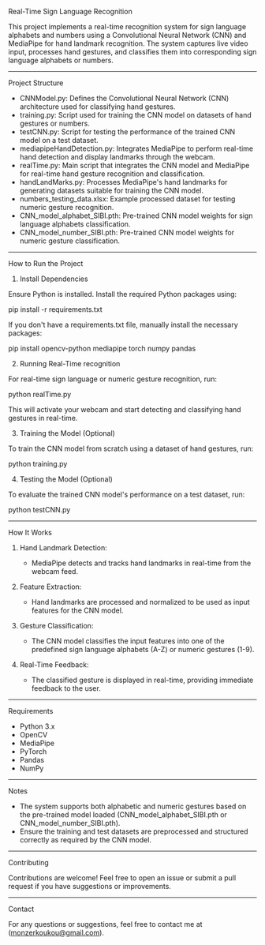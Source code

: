 Real-Time Sign Language Recognition

This project implements a real-time recognition system for sign language alphabets and numbers using a Convolutional 
Neural Network (CNN) and MediaPipe for hand landmark recognition. The system captures live video input, processes hand 
gestures, and classifies them into corresponding sign language alphabets or numbers.

---

Project Structure

- CNNModel.py: Defines the Convolutional Neural Network (CNN) architecture used for classifying hand gestures.
- training.py: Script used for training the CNN model on datasets of hand gestures or numbers.
- testCNN.py: Script for testing the performance of the trained CNN model on a test dataset.
- mediapipeHandDetection.py: Integrates MediaPipe to perform real-time hand detection and display landmarks through the webcam.
- realTime.py: Main script that integrates the CNN model and MediaPipe for real-time hand gesture recognition and classification.
- handLandMarks.py: Processes MediaPipe's hand landmarks for generating datasets suitable for training the CNN model.
- numbers_testing_data.xlsx: Example processed dataset for testing numeric gesture recognition.
- CNN_model_alphabet_SIBI.pth: Pre-trained CNN model weights for sign language alphabets classification.
- CNN_model_number_SIBI.pth: Pre-trained CNN model weights for numeric gesture classification.

---

How to Run the Project

1. Install Dependencies

Ensure Python is installed. Install the required Python packages using:

pip install -r requirements.txt

If you don't have a requirements.txt file, manually install the necessary packages:

pip install opencv-python mediapipe torch numpy pandas

2. Running Real-Time recognition

For real-time sign language or numeric gesture recognition, run:

python realTime.py

This will activate your webcam and start detecting and classifying hand gestures in real-time.

3. Training the Model (Optional)

To train the CNN model from scratch using a dataset of hand gestures, run:

python training.py

4. Testing the Model (Optional)

To evaluate the trained CNN model's performance on a test dataset, run:

python testCNN.py

---

How It Works

1. Hand Landmark Detection: 
   - MediaPipe detects and tracks hand landmarks in real-time from the webcam feed.

2. Feature Extraction:
   - Hand landmarks are processed and normalized to be used as input features for the CNN model.

3. Gesture Classification:
   - The CNN model classifies the input features into one of the predefined sign language alphabets (A-Z) or numeric gestures (1-9).

4. Real-Time Feedback:
   - The classified gesture is displayed in real-time, providing immediate feedback to the user.

---

Requirements

- Python 3.x
- OpenCV
- MediaPipe
- PyTorch
- Pandas
- NumPy

---

Notes

- The system supports both alphabetic and numeric gestures based on the pre-trained model loaded 
  (CNN_model_alphabet_SIBI.pth or CNN_model_number_SIBI.pth).
- Ensure the training and test datasets are preprocessed and structured correctly as required by the CNN model.

---

Contributing

Contributions are welcome! Feel free to open an issue or submit a pull request if you have suggestions or improvements.

---

Contact

For any questions or suggestions, feel free to contact me at (monzerkoukou@gmail.com).
